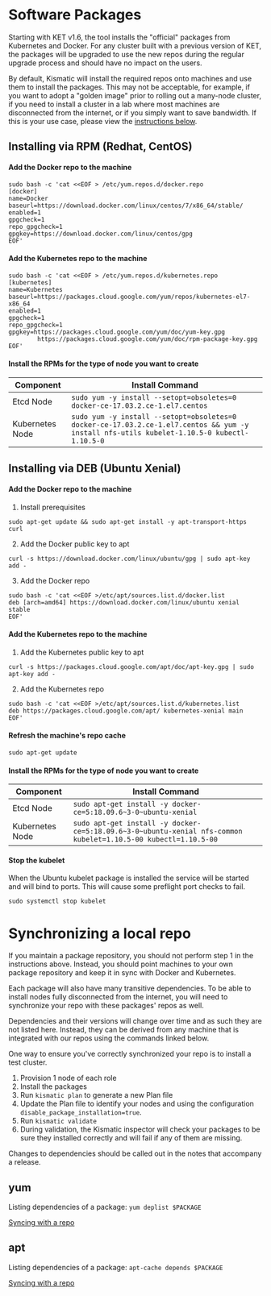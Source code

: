 # Software Packages

Starting with KET v1.6, the tool installs the "official" packages from Kubernetes and Docker. For any cluster built with a previous version of KET, the packages will be upgraded to use the new repos during the regular upgrade process and should have no impact on the users.


By default, Kismatic will install the required repos onto machines and use them to install the packages. This may not be acceptable, for example, if you want to adopt a "golden image" prior to rolling out a many-node cluster, if you need to install a cluster in a lab where most machines are disconnected from the internet, or if you simply want to save bandwidth. If this is your use case, please view the [instructions below](#synclocal).

## Installing via RPM (Redhat, CentOS)

#### Add the Docker repo to the machine
```
sudo bash -c 'cat <<EOF > /etc/yum.repos.d/docker.repo
[docker]
name=Docker
baseurl=https://download.docker.com/linux/centos/7/x86_64/stable/
enabled=1
gpgcheck=1
repo_gpgcheck=1
gpgkey=https://download.docker.com/linux/centos/gpg
EOF'
```

#### Add the Kubernetes repo to the machine
```
sudo bash -c 'cat <<EOF > /etc/yum.repos.d/kubernetes.repo
[kubernetes]
name=Kubernetes
baseurl=https://packages.cloud.google.com/yum/repos/kubernetes-el7-x86_64
enabled=1
gpgcheck=1
repo_gpgcheck=1
gpgkey=https://packages.cloud.google.com/yum/doc/yum-key.gpg
        https://packages.cloud.google.com/yum/doc/rpm-package-key.gpg
EOF'
```

#### Install the RPMs for the type of node you want to create

| Component | Install Command |
| ---- | ---- |
| Etcd Node | `sudo yum -y install --setopt=obsoletes=0 docker-ce-17.03.2.ce-1.el7.centos` |
| Kubernetes Node | `sudo yum -y install --setopt=obsoletes=0 docker-ce-17.03.2.ce-1.el7.centos && yum -y install nfs-utils kubelet-1.10.5-0 kubectl-1.10.5-0` |

## Installing via DEB (Ubuntu Xenial)

#### Add the Docker repo to the machine

1. Install prerequisites
```
sudo apt-get update && sudo apt-get install -y apt-transport-https curl
```

2. Add the Docker public key to apt

```
curl -s https://download.docker.com/linux/ubuntu/gpg | sudo apt-key add -
```

3.  Add the Docker repo

```
sudo bash -c 'cat <<EOF >/etc/apt/sources.list.d/docker.list
deb [arch=amd64] https://download.docker.com/linux/ubuntu xenial stable
EOF'
```

#### Add the Kubernetes repo to the machine
1. Add the Kubernetes public key to apt

```
curl -s https://packages.cloud.google.com/apt/doc/apt-key.gpg | sudo apt-key add -
```

2. Add the Kubernetes repo

```
sudo bash -c 'cat <<EOF >/etc/apt/sources.list.d/kubernetes.list
deb https://packages.cloud.google.com/apt/ kubernetes-xenial main
EOF'
```

#### Refresh the machine's repo cache

```
sudo apt-get update
```

#### Install the RPMs for the type of node you want to create

| Component | Install Command |
| ---- | ---- |
| Etcd Node | `sudo apt-get install -y docker-ce=5:18.09.6~3-0~ubuntu-xenial` |
| Kubernetes Node | `sudo apt-get install -y docker-ce=5:18.09.6~3-0~ubuntu-xenial nfs-common kubelet=1.10.5-00 kubectl=1.10.5-00` |

#### Stop the kubelet
When the Ubuntu kubelet package is installed the service will be started and will bind to ports. This will cause some preflight port checks to fail.
```
sudo systemctl stop kubelet
```

# <a name="synclocal"></a>Synchronizing a local repo

If you maintain a package repository, you should not perform step 1 in the instructions above. Instead, you should point machines to your own package repository and keep it in sync with Docker and Kubernetes.

Each package will also have many transitive dependencies. To be able to install nodes fully disconnected from the internet, you will need to synchronize your repo with these packages' repos as well.

Dependencies and their versions will change over time and as such they are not listed here. Instead, they can be derived from any machine that is integrated with our repos using the commands linked below.

One way to ensure you've correctly synchronized your repo is to install a test cluster.

1. Provision 1 node of each role
2. Install the packages
3. Run `kismatic plan` to generate a new Plan file
4. Update the Plan file to identify your nodes and using the configuration `disable_package_installation=true`.
5. Run `kismatic validate`
6. During validation, the Kismatic inspector will check your packages to be sure they installed correctly and will fail if any of them are missing.

Changes to dependencies should be called out in the notes that accompany a release.

## yum

Listing dependencies of a package: `yum deplist $PACKAGE`

[Syncing with a repo](http://bencane.com/2013/04/15/creating-a-local-yum-repository/)

## apt


Listing dependencies of a package: `apt-cache depends $PACKAGE`

[Syncing with a repo](http://www.tecmint.com/setup-local-repositories-in-ubuntu/)
